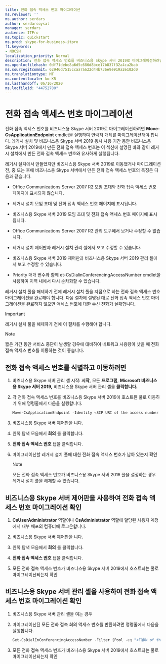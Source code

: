 ```yaml
---
title: 전화 접속 액세스 번호 마이그레이션
ms.reviewer: ''
ms.author: serdars
author: serdarsoysal
manager: serdars
audience: ITPro
ms.topic: quickstart
ms.prod: skype-for-business-itpro
f1.keywords:
- NOCSH
localization_priority: Normal
description: 전화 접속 액세스 번호를 비즈니스용 Skype 서버 2019로 마이그레이션하려면 연락처 개체를 마이그레이션하기 위해 Move-CsApplicationEndpoint cmdlet을 실행해야 합니다. 레거시 설치 및 비즈니스용 Skype 서버 2019 동시 사용 기간 동안 비즈니스용 Skype 서버 2019에서 만든 전화 접속 액세스 번호는 이 섹션에 설명된 바와 같이 레거시 설치에서 만든 전화 접속 액세스 번호와 유사하게 실행됩니다.
ms.openlocfilehash: 0df71debe8a6d5c686d8bce17b837f32a4ca2bab
ms.sourcegitcommit: 62946d7515ccaa7a622d44b736e9e919a2e102d0
ms.translationtype: MT
ms.contentlocale: ko-KR
ms.lasthandoff: 06/16/2020
ms.locfileid: "44752700"
---
```

# <a name="migrate-dial-in-access-numbers"></a>전화 접속 액세스 번호 마이그레이션

전화 접속 액세스 번호를 비즈니스용 Skype 서버 2019로 마이그레이션하려면 **Move-CsApplicationEndpoint** cmdlet을 실행하여 연락처 개체를 마이그레이션해야 합니다. 레거시 설치 및 비즈니스용 Skype 서버 2019 동시 사용 기간 동안 비즈니스용 Skype 서버 2019에서 만든 전화 접속 액세스 번호는 이 섹션에 설명된 바와 같이 레거시 설치에서 만든 전화 접속 액세스 번호와 유사하게 실행됩니다. 

레거시 설치에서 만들었지만 비즈니스용 Skype 서버 2019로 이동했거나 마이그레이션 전, 중 또는 후에 비즈니스용 Skype 서버에서 만든 전화 접속 액세스 번호의 특징은 다음과 같습니다.

- Office Communications Server 2007 R2 모임 초대와 전화 접속 액세스 번호 페이지에 표시되지 않습니다.

- 레거시 설치 모임 초대 및 전화 접속 액세스 번호 페이지에 표시됩니다.

- 비즈니스용 Skype 서버 2019 모임 초대 및 전화 접속 액세스 번호 페이지에 표시됩니다.

- Office Communications Server 2007 R2 관리 도구에서 보거나 수정할 수 없습니다.

- 레거시 설치 제어판과 레거시 설치 관리 셸에서 보고 수정할 수 있습니다.

- 비즈니스용 Skype 서버 2019 제어판과 비즈니스용 Skype 서버 2019 관리 셸에서 보고 수정할 수 있습니다.

- Priority 매개 변수와 함께 et-CsDialinConferencingAccessNumber cmdlet을 사용하여 지역 내에서 다시 순차화할 수 있습니다.

레거시 설치 풀을 해제하기 전에 레거시 설치 풀을 지점으로 하는 전화 접속 액세스 번호 마이그레이션을 완료해야 합니다. 다음 절차에 설명된 대로 전화 접속 액세스 번호 마이그레이션을 완료하지 않으면 액세스 번호에 대한 수신 전화가 실패합니다.

> [!IMPORTANT]
> 레거시 설치 풀을 해제하기 전에 이 절차를 수행해야 합니다. 

> [!NOTE]
> 짧은 기간 동안 서비스 중단이 발생할 경우에 대비하여 네트워크 사용량이 낮을 때 전화 접속 액세스 번호를 이동하는 것이 좋습니다. 

## <a name="to-identify-and-move-dial-in-access-numbers"></a>전화 접속 액세스 번호를 식별하고 이동하려면

1. 비즈니스용 Skype 서버 관리 셸 시작: **시작,** 모든 **프로그램,** **Microsoft 비즈니스용 Skype 서버 2019,** 비즈니스용 Skype 서버 관리 셸을 **클릭합니다.**

2. 각 전화 접속 액세스 번호를 비즈니스용 Skype 서버 2019에 호스트된 풀로 이동하기 위해 명령줄에서 다음을 실행합니다. 

   ```PowerShell
   Move-CsApplicationEndpoint -Identity <SIP URI of the access number to be moved> -Target <FQDN of the pool to which the access number is moving>
   ```

3. 비즈니스용 Skype 서버 제어판을 니다.

4. 왼쪽 탐색 모음에서 **회의** 를 클릭합니다.

5. **전화 접속 액세스 번호** 탭을 클릭합니다. 

6. 마이그레이션할 레거시 설치 풀에 대한 전화 접속 액세스 번호가 남아 있는지 확인

    > [!NOTE]
    > 모든 전화 접속 액세스 번호가 비즈니스용 Skype 서버 2019 풀을 설정하는 경우 레거시 설치 풀을 해제할 수 있습니다. 

## <a name="verify-the-dial-in-access-number-migration-using-skype-for-business-server-control-panel"></a>비즈니스용 Skype 서버 제어판을 사용하여 전화 접속 액세스 번호 마이그레이션 확인

1. **CsUserAdministrator** 역할이나 **CsAdministrator** 역할에 할당된 사용자 계정에서 내부 배포의 컴퓨터에 로그온합니다. 

2. 비즈니스용 Skype 서버 제어판을 니다.

3. 왼쪽 탐색 모음에서 **회의** 를 클릭합니다.

4. **전화 접속 액세스 번호** 탭을 클릭합니다. 

5. 모든 전화 접속 액세스 번호가 비즈니스용 Skype 서버 2019에서 호스트되는 풀로 마이그레이션되는지 확인

## <a name="verify-the-dial-in-access-number-migration-using-skype-for-business-server-management-shell"></a>비즈니스용 Skype 서버 관리 셸을 사용하여 전화 접속 액세스 번호 마이그레이션 확인

1. 비즈니스용 Skype 서버 관리 셸을 여는 경우

2. 마이그레이션된 모든 전화 접속 회의 액세스 번호를 반환하려면 명령줄에서 다음을 실행합니다.

   ```PowerShell
   Get-CsDialInConferencingAccessNumber -Filter {Pool -eq "<FQDN of the pool to which the access number is moved>"}
   ```

3. 모든 전화 접속 액세스 번호가 비즈니스용 Skype 서버 2019에서 호스트되는 풀로 마이그레이션되는지 확인


